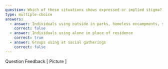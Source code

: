 ```yaml
---
question: Which of these situations shows expressed or implied stigma?
type: multiple-choice
answers:
  - answer: Individuals using outside in parks, homeless encampments, streets etc
    correct: false
  - answer: Individuals using alone in place of residence 
    correct: true
  - answer: Groups using at social gatherings
    correct: false
---
```

<!--- This is where the rich feedback goes -->
<markdown-container>
  <markdown-column size="1">Question Feedback
  </markdown-column>
  <markdown-column size="1">
  [ Picture ]
  </markdown-column>
</markdown-container>
